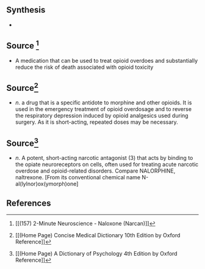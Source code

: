 ## Synthesis
- 
## Source [^1]
- A medication that can be used to treat opioid overdoes and substantially reduce the risk of death associated with opioid toxicity
## Source[^2]
- $n$. a drug that is a specific antidote to morphine and other opioids. It is used in the emergency treatment of opioid overdosage and to reverse the respiratory depression induced by opioid analgesics used during surgery. As it is short-acting, repeated doses may be necessary.
## Source[^3]
- $n$. A potent, short-acting narcotic antagonist (3) that acts by binding to the opiate neuroreceptors on cells, often used for treating acute narcotic overdose and opioid-related disorders. Compare NALORPHINE, naltrexone. \[From its conventional chemical name N-al(lylnor)ox(ymorph)one]
## References

[^1]: [[(157) 2-Minute Neuroscience - Naloxone (Narcan)]]
[^2]: [[(Home Page) Concise Medical Dictionary 10th Edition by Oxford Reference]]
[^3]: [[(Home Page) A Dictionary of Psychology 4th Edition by Oxford Reference]]